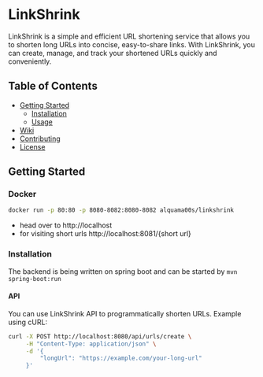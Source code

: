 # LinkShrink

<!-- ![LinkShrink Logo](linkshrink-logo.png) -->

LinkShrink is a simple and efficient URL shortening service that allows you to shorten long URLs into concise, easy-to-share links. With LinkShrink, you can create, manage, and track your shortened URLs quickly and conveniently.

## Table of Contents

- [Getting Started](#getting-started)
  - [Installation](#installation)
  - [Usage](#usage)
- [Wiki](https://github.com/Alquama00s/link_shrink/wiki)
- [Contributing](https://github.com/Alquama00s/link_shrink/wiki/Roadmap)
- [License](./LICENSE)

## Getting Started
### Docker 
```bash
docker run -p 80:80 -p 8080-8082:8080-8082 alquama00s/linkshrink
```
- head over to http://localhost
- for visiting short urls http://localhost:8081/{short url}
### Installation

[//]: # (LinkShrink can be used both through our web platform or via an API. To use the web platform, simply visit [linkshrink.com]&#40;https://www.linkshrink.com&#41; and follow the on-screen instructions to shorten your URLs.)

[//]: # ()
[//]: # (If you prefer to use our API, follow these steps:)

[//]: # ()
[//]: # (1. Sign up for a LinkShrink API account at [api.linkshrink.com]&#40;https://api.linkshrink.com/signup&#41;.)

[//]: # (2. Obtain your API key from your account dashboard.)

[//]: # (3. Use the API key to authenticate your requests when using LinkShrink API.)

The backend is being written on spring boot and can be started by ```mvn spring-boot:run```

[//]: # (#### Web Platform)

[//]: # ()
[//]: # (1. Visit [linkshrink.com]&#40;https://www.linkshrink.com&#41;.)

[//]: # (2. Create an account or log in.)

[//]: # (3. Enter the long URL you want to shorten in the provided field.)

[//]: # (4. Click the "Shorten" button.)

[//]: # (5. Your shortened URL will be generated and ready to use.)

#### API

You can use LinkShrink API to programmatically shorten URLs. Example using cURL:

```bash
curl -X POST http://localhost:8080/api/urls/create \
     -H "Content-Type: application/json" \
     -d '{
         "longUrl": "https://example.com/your-long-url"
     }'

```

<!-- # metrics
# http_server_requests_seconds_sum{job="redirectorms",uri="/{shortUrl}"}/http_server_requests_seconds_count{job="redirectorms",uri="/{shortUrl}"} -->